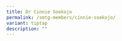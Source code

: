 ```yaml
---
title: Dr Cinnie Soekojo
permalink: /smtg-members/cinnie-soekojo/
variant: tiptap
description: ""
---
```

